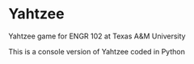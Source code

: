 # Yahtzee

Yahtzee game for ENGR 102 at Texas A&M University

This is a console version of Yahtzee coded in Python
